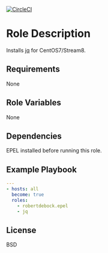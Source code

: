 [![CircleCI](https://circleci.com/gh/ansible-roles-mamono210/jq/tree/main.svg?style=svg)](https://circleci.com/gh/ansible-roles-mamono210/jq/tree/main)

Role Description
=========

Installs [jq](https://stedolan.github.io/jq/) for CentOS7/Stream8.

Requirements
------------

None

Role Variables
--------------

None

Dependencies
------------

EPEL installed before running this role.

Example Playbook
----------------

```YAML
---
- hosts: all
  become: true
  roles:
    - robertdebock.epel
    - jq
```

License
-------

BSD
